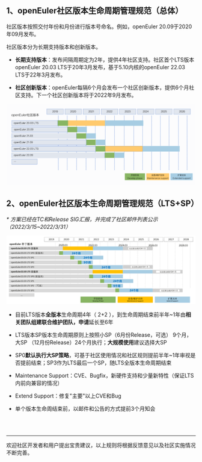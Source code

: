 
<div class="markdown">

## 1、openEuler社区版本生命周期管理规范（总体）

社区版本按照交付年份和月份进行版本号命名。例如，openEuler 20.09于2020年09月发布。

社区版本分为长期支持版本和创新版本。

- **长期支持版本**：发布间隔周期定为2年，提供4年社区支持。社区首个LTS版本openEuler 20.03 LTS于20年3月发布，基于5.10内核的openEuler 22.03 LTS于22年3月发布。

- **社区创新版本**：openEuler每隔6个月会发布一个社区创新版本，提供6个月社区支持。下一个社区创新版本将于2022年9月发布。

![](./lifecycle.png)


## 2、openEuler社区版本生命周期管理规范（LTS+SP） 
 _* 方案已经在TC和Release SIG汇报，并完成了社区邮件列表公示（2022/3/15~2022/3/31）_ 

![](./lts-sp-lifecycle.png)

- 目前LTS版本**全版本**生命周期4年（ 2+2 ），到生命周期结束前半年~1年由**相关团队组建联合维护团队，申请**延长至6年

- LTS版本SP版本生命周期原则上按照小SP（6月份Release，可选） 9个月，大SP （12月份Release）24个月执行；**大规模使用**建议选择大SP

- SP0**默认执行大SP策略**，可基于社区使用情况和社区规则提前半年~1年审视是否提前结束；SP3作为LTS最后一个SP，随LTS全版本生命周期结束

- Maintenance Support：CVE、Bugfix，新硬件支持和少量新特性（保证LTS内前向兼容的情况）

- Extend Support：修复"主要"以上CVE和Bug

- 单个版本生命周结束前，以邮件和公告的方式提前3个月知会

<br/>
<br/>

-----------------------------
欢迎社区开发者和用户提出宝贵建议，以上规则将根据反馈意见以及社区实施情况不断完善。

</div>

